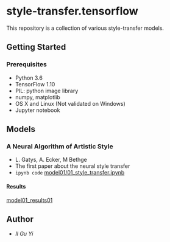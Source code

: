 # style-transfer.tensorflow

This repository is a collection of various style-transfer models.


## Getting Started

### Prerequisites
* Python 3.6
* TensorFlow 1.10
* PIL: python image library
* numpy, matplotlib
* OS X and Linux (Not validated on Windows)
* Jupyter notebook


## Models

### A Neural Algorithm of Artistic Style
* L. Gatys, A. Ecker, M Bethge
* The first paper about the neural style transfer 
* `ipynb code` [model01/01_style_transfer.ipynb](https://nbviewer.jupyter.org/github/ilguyi/style-transfer.tensorflow/blob/master/model01/01_style_transfer.ipynb)

#### Results
[model01_results01]('results/my_cat1_Gogh_The_Starry_Night_sw_1000.jpg') 


## Author
* *Il Gu Yi*
